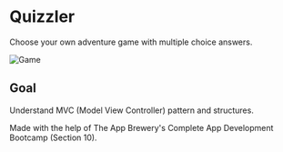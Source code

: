 
#  Quizzler

Choose your own adventure game with multiple choice answers.

![Game](https://i.postimg.cc/63gdsCrf/ezgif-com-video-to-gif.gif)

## Goal

Understand MVC (Model View Controller) pattern and structures.

Made with the help of The App Brewery's Complete App Development Bootcamp (Section 10).
